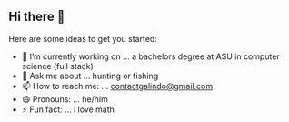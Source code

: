 ## Hi there 👋


Here are some ideas to get you started:

- 🔭 I’m currently working on ... a bachelors degree at ASU in computer science (full stack)
- 💬 Ask me about ... hunting or fishing
- 📫 How to reach me: ... contactgalindo@gmail.com
- 😄 Pronouns: ... he/him
- ⚡ Fun fact: ... i love math
